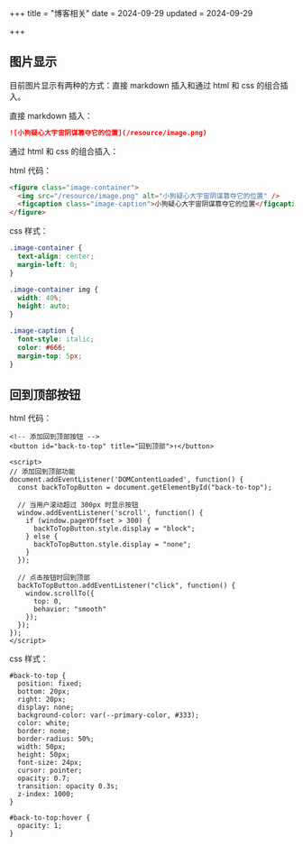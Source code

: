+++
title = "博客相关"
date = 2024-09-29
updated = 2024-09-29

+++

## 图片显示
目前图片显示有两种的方式：直接 markdown 插入和通过 html 和 css 的组合插入。

直接 markdown 插入：

```markdown
![小狗疑心大宇宙阴谋篡夺它的位置](/resource/image.png)
```

通过 html 和 css 的组合插入：

html 代码：

```html
<figure class="image-container">
  <img src="/resource/image.png" alt="小狗疑心大宇宙阴谋篡夺它的位置" />
  <figcaption class="image-caption">小狗疑心大宇宙阴谋篡夺它的位置</figcaption>
</figure>
```

css 样式：

```css
.image-container {
  text-align: center;
  margin-left: 0;
}

.image-container img {
  width: 40%;
  height: auto;
}

.image-caption {
  font-style: italic;
  color: #666;
  margin-top: 5px;
}
```     

## 回到顶部按钮

html 代码：
```
<!-- 添加回到顶部按钮 -->
<button id="back-to-top" title="回到顶部">↑</button>

<script>
// 添加回到顶部功能
document.addEventListener('DOMContentLoaded', function() {
  const backToTopButton = document.getElementById("back-to-top");

  // 当用户滚动超过 300px 时显示按钮
  window.addEventListener('scroll', function() {
    if (window.pageYOffset > 300) {
      backToTopButton.style.display = "block";
    } else {
      backToTopButton.style.display = "none";
    }
  });

  // 点击按钮时回到顶部
  backToTopButton.addEventListener("click", function() {
    window.scrollTo({
      top: 0,
      behavior: "smooth"
    });
  });
});
</script>
```

css 样式：

```
#back-to-top {
  position: fixed;
  bottom: 20px;
  right: 20px;
  display: none;
  background-color: var(--primary-color, #333);
  color: white;
  border: none;
  border-radius: 50%;
  width: 50px;
  height: 50px;
  font-size: 24px;
  cursor: pointer;
  opacity: 0.7;
  transition: opacity 0.3s;
  z-index: 1000;
}

#back-to-top:hover {
  opacity: 1;
}
```